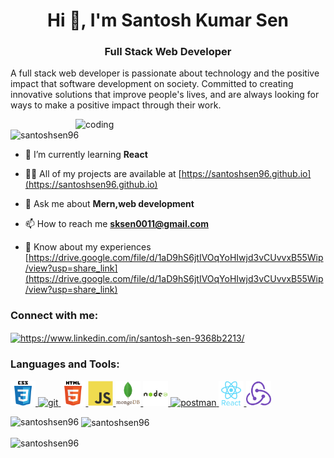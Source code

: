 <h1 align="center">Hi 👋, I'm Santosh Kumar Sen</h1>
<h3 align="center">Full Stack Web Developer</h3>
<p>A full stack web developer is passionate about technology and the positive impact that software development on society. Committed to creating innovative solutions that improve people's lives, and are always looking for ways to make a positive impact through their work.</p>
<img align="right" alt="coding" width="400px" src="https://media3.giphy.com/media/qgQUggAC3Pfv687qPC/giphy.gif?cid=ecf05e47vkgt7h9zc3dlpv6pxy6qx062eti6jpiiexs4nlij&rid=giphy.gif&ct=g">
<p align="left"> <img src="https://komarev.com/ghpvc/?username=santoshsen96&label=Profile%20views&color=0e75b6&style=flat" alt="santoshsen96" /> </p>

- 🌱 I’m currently learning **React**

- 👨‍💻 All of my projects are available at [https://santoshsen96.github.io](https://santoshsen96.github.io)

- 💬 Ask me about **Mern,web development**

- 📫 How to reach me **sksen0011@gmail.com**

- 📄 Know about my experiences [https://drive.google.com/file/d/1aD9hS6jtIVOqYoHIwjd3vCUvvxB55Wip/view?usp=share_link](https://drive.google.com/file/d/1aD9hS6jtIVOqYoHIwjd3vCUvvxB55Wip/view?usp=share_link)

<h3 align="left">Connect with me:</h3>
<p align="left">
<a href="https://linkedin.com/in/https://www.linkedin.com/in/santosh-sen-9368b2213/" target="blank"><img align="center" src="https://raw.githubusercontent.com/rahuldkjain/github-profile-readme-generator/master/src/images/icons/Social/linked-in-alt.svg" alt="https://www.linkedin.com/in/santosh-sen-9368b2213/" height="30" width="40" /></a>
</p>

<h3 align="left">Languages and Tools:</h3>
<p align="left"> <a href="https://www.w3schools.com/css/" target="_blank" rel="noreferrer"> <img src="https://raw.githubusercontent.com/devicons/devicon/master/icons/css3/css3-original-wordmark.svg" alt="css3" width="40" height="40"/> </a> <a href="https://git-scm.com/" target="_blank" rel="noreferrer"> <img src="https://www.vectorlogo.zone/logos/git-scm/git-scm-icon.svg" alt="git" width="40" height="40"/> </a> <a href="https://www.w3.org/html/" target="_blank" rel="noreferrer"> <img src="https://raw.githubusercontent.com/devicons/devicon/master/icons/html5/html5-original-wordmark.svg" alt="html5" width="40" height="40"/> </a> <a href="https://developer.mozilla.org/en-US/docs/Web/JavaScript" target="_blank" rel="noreferrer"> <img src="https://raw.githubusercontent.com/devicons/devicon/master/icons/javascript/javascript-original.svg" alt="javascript" width="40" height="40"/> </a> <a href="https://www.mongodb.com/" target="_blank" rel="noreferrer"> <img src="https://raw.githubusercontent.com/devicons/devicon/master/icons/mongodb/mongodb-original-wordmark.svg" alt="mongodb" width="40" height="40"/> </a> <a href="https://nodejs.org" target="_blank" rel="noreferrer"> <img src="https://raw.githubusercontent.com/devicons/devicon/master/icons/nodejs/nodejs-original-wordmark.svg" alt="nodejs" width="40" height="40"/> </a> <a href="https://postman.com" target="_blank" rel="noreferrer"> <img src="https://www.vectorlogo.zone/logos/getpostman/getpostman-icon.svg" alt="postman" width="40" height="40"/> </a> <a href="https://reactjs.org/" target="_blank" rel="noreferrer"> <img src="https://raw.githubusercontent.com/devicons/devicon/master/icons/react/react-original-wordmark.svg" alt="react" width="40" height="40"/> </a> <a href="https://redux.js.org" target="_blank" rel="noreferrer"> <img src="https://raw.githubusercontent.com/devicons/devicon/master/icons/redux/redux-original.svg" alt="redux" width="40" height="40"/> </a> </p>

<p><img align="left" src="https://github-readme-stats.vercel.app/api/top-langs?username=santoshsen96&show_icons=true&locale=en&layout=compact" alt="santoshsen96" /></p>

<p>&nbsp;<img align="center" src="https://github-readme-stats.vercel.app/api?username=santoshsen96&show_icons=true&locale=en" alt="santoshsen96" /></p>

<p><img align="center" src="https://github-readme-streak-stats.herokuapp.com/?user=santoshsen96&" alt="santoshsen96" /></p>
